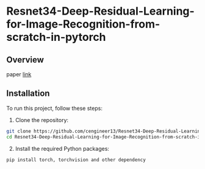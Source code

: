 
# Resnet34-Deep-Residual-Learning-for-Image-Recognition-from-scratch-in-pytorch

## Overview
paper [link](https://arxiv.org/abs/1512.03385 )

## Installation
To run this project, follow these steps:

1. Clone the repository:
```bash
git clone https://github.com/cengineer13/Resnet34-Deep-Residual-Learning-for-Image-Recognition-from-scratch-in-pytorch.git
cd Resnet34-Deep-Residual-Learning-for-Image-Recognition-from-scratch-in-pytorch
```

2. Install the required Python packages:
```bash
pip install torch, torchvision and other dependency
```
